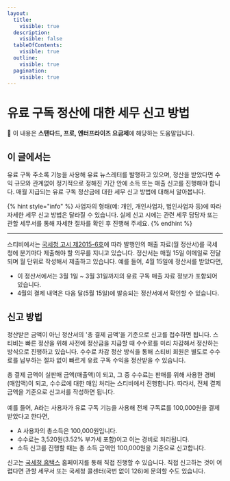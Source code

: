 ```yaml
---
layout:
  title:
    visible: true
  description:
    visible: false
  tableOfContents:
    visible: true
  outline:
    visible: true
  pagination:
    visible: true
---
```


# 유료 구독 정산에 대한 세무 신고 방법

**💬** 이 내용은 **스탠다드, 프로, 엔터프라이즈 요금제**에 해당하는 도움말입니다.

## 이 글에서는

유료 구독 주소록 기능을 사용해 유료 뉴스레터를 발행하고 있으며, 정산을 받았다면 수익 규모와 관계없이 정기적으로 정해진 기간 안에 소득 또는 매출 신고를 진행해야 합니다. 매월 지급되는 유료 구독 정산금에 대한 세무 신고 방법에 대해서 알아봅니다.

{% hint style="info" %}
사업자의 형태(예: 개인, 개인사업자, 법인사업자 등)에 따라 자세한 세무 신고 방법은 달라질 수 있습니다. 실제 신고 시에는 관련 세무 담당자 또는 관할 세무서를 통해 자세한 절차를 확인 후 진행해 주세요.
{% endhint %}

***

스티비에서는 [국세청 고시 제2015-6호](https://txsi.hometax.go.kr/docs/customer/law/inst\_gosi\_NewView.jsp?log\_main\_kind=%EC%B5%9C%EC%8B%A0%ED%9B%88%EB%A0%B9.%EA%B3%A0%EC%8B%9C\&gubun=2\&field\_cd=12\&inst\_notice\_id=2198\&public\_ilja=20150309\&sub\_title=\(%EC%A0%9C2015-6%ED%98%B8\))에 따라 발행인의 매출 자료(월 정산서)를 국세청에 분기마다 제출해야 할 의무를 지니고 있습니다. 정산서는 매월 15일 이메일로 전달되며 월 단위로 작성해서 제출하고 있습니다. 예를 들어, 4월 15일에 정산서를 받았다면,

* 이 정산서에서는 3월 1일 \~ 3월 31일까지의 유료 구독 매출 자료 정보가 포함되어 있습니다.
* 4월의 결제 내역은 다음 달(5월 15일)에 발송되는 정산서에서 확인할 수 있습니다.



## 신고 방법

정산받은 금액이 아닌 정산서의 '총 결제 금액'을 기준으로 신고를 접수하면 됩니다. 스티비는 빠른 정산을 위해 사전에 정산금을 지급할 때 수수료를 미리 차감해서 정산하는 방식으로 진행하고 있습니다. 수수료 차감 정산 방식을 통해 스티비 회원은 별도로 수수료를 납부하는 절차 없이 빠르게 유료 구독 수익을 정산받을 수 있습니다.

총 결제 금액이 실판매 금액(매출액)이 되고, 그 중 수수료는 판매를 위해 사용한 경비(매입액)이 되고, 수수료에 대한 매입 처리는 스티비에서 진행합니다. 따라서, 전체 결제 금액을 기준으로 신고서를 작성하면 됩니다. \
\
예를 들어, A라는 사용자가 유료 구독 기능을 사용해 전체 구독료를 100,000원을 결제받았다고 한다면,

* A 사용자의 총소득은 100,000원입니다.
* 수수료는 3,520원(3.52% 부가세 포함)이고 이는 경비로 처리됩니다.
* 소득 신고를 진행할 때는 총 소득 금액인 100,000원을 기준으로 신고합니다.

신고는 [국세청 홈택스](https://hometax.go.kr/) 홈페이지를 통해 직접 진행할 수 있습니다. 직접 신고하는 것이 어렵다면 관할 세무서 또는 국세청 콜센터(국번 없이 126)에 문의할 수도 있습니다.
